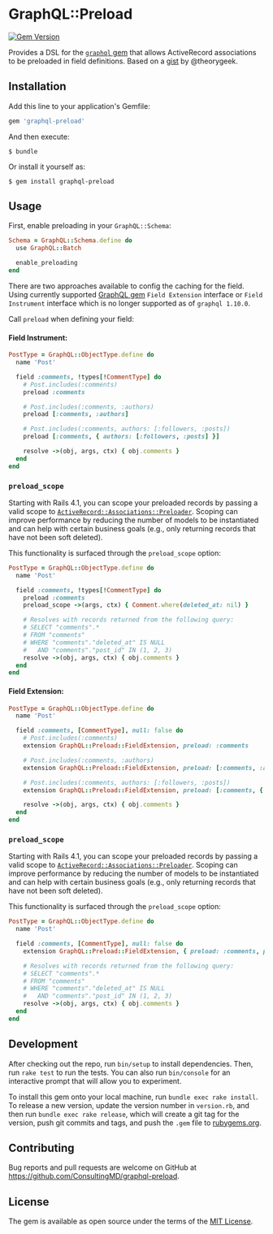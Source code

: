# GraphQL::Preload

[![Gem Version](https://badge.fury.io/rb/graphql-preload.svg)](https://rubygems.org/gems/graphql-preload)

Provides a DSL for the [`graphql` gem](https://github.com/rmosolgo/graphql-ruby) that allows ActiveRecord associations to be preloaded in field definitions. Based on a [gist](https://gist.github.com/theorygeek/a1a59a2bf9c59e4b3706ac68d12c8434) by @theorygeek.

## Installation

Add this line to your application's Gemfile:

```ruby
gem 'graphql-preload'
```

And then execute:

    $ bundle

Or install it yourself as:

    $ gem install graphql-preload

## Usage

First, enable preloading in your `GraphQL::Schema`:

```ruby
Schema = GraphQL::Schema.define do
  use GraphQL::Batch

  enable_preloading
end
```

There are two approaches available to config the caching for the field.
Using currently supported [GraphQL gem](https://graphql-ruby.org/) `Field Extension` interface or `Field Instrument` interface
which is no longer supported as of `graphql 1.10.0`.

Call `preload` when defining your field:

#### Field Instrument:

```ruby
PostType = GraphQL::ObjectType.define do
  name 'Post'

  field :comments, !types[!CommentType] do
    # Post.includes(:comments)
    preload :comments

    # Post.includes(:comments, :authors)
    preload [:comments, :authors]

    # Post.includes(:comments, authors: [:followers, :posts])
    preload [:comments, { authors: [:followers, :posts] }]

    resolve ->(obj, args, ctx) { obj.comments }
  end
end
```

### `preload_scope`
Starting with Rails 4.1, you can scope your preloaded records by passing a valid scope to [`ActiveRecord::Associations::Preloader`](https://apidock.com/rails/v4.1.8/ActiveRecord/Associations/Preloader/preload). Scoping can improve performance by reducing the number of models to be instantiated and can help with certain business goals (e.g., only returning records that have not been soft deleted).

This functionality is surfaced through the `preload_scope` option:

```ruby
PostType = GraphQL::ObjectType.define do
  name 'Post'

  field :comments, !types[!CommentType] do
    preload :comments
    preload_scope ->(args, ctx) { Comment.where(deleted_at: nil) }

    # Resolves with records returned from the following query:
    # SELECT "comments".*
    # FROM "comments"
    # WHERE "comments"."deleted_at" IS NULL
    #   AND "comments"."post_id" IN (1, 2, 3)
    resolve ->(obj, args, ctx) { obj.comments }
  end
end
```

#### Field Extension:
```ruby
PostType = GraphQL::ObjectType.define do
  name 'Post'

  field :comments, [CommentType], null: false do
    # Post.includes(:comments)
    extension GraphQL::Preload::FieldExtension, preload: :comments

    # Post.includes(:comments, :authors)
    extension GraphQL::Preload::FieldExtension, preload: [:comments, :authors]

    # Post.includes(:comments, authors: [:followers, :posts])
    extension GraphQL::Preload::FieldExtension, preload: [:comments, { authors: [:followers, :posts] }]

    resolve ->(obj, args, ctx) { obj.comments }
  end
end
```

### `preload_scope`
Starting with Rails 4.1, you can scope your preloaded records by passing a valid scope to [`ActiveRecord::Associations::Preloader`](https://apidock.com/rails/v4.1.8/ActiveRecord/Associations/Preloader/preload). Scoping can improve performance by reducing the number of models to be instantiated and can help with certain business goals (e.g., only returning records that have not been soft deleted).

This functionality is surfaced through the `preload_scope` option:

```ruby
PostType = GraphQL::ObjectType.define do
  name 'Post'

  field :comments, [CommentType], null: false do
    extension GraphQL::Preload::FieldExtension, { preload: :comments, preload_scope: ->(args, ctx) { Comment.where(deleted_at: nil) } }

    # Resolves with records returned from the following query:
    # SELECT "comments".*
    # FROM "comments"
    # WHERE "comments"."deleted_at" IS NULL
    #   AND "comments"."post_id" IN (1, 2, 3)
    resolve ->(obj, args, ctx) { obj.comments }
  end
end
```

## Development

After checking out the repo, run `bin/setup` to install dependencies. Then, run `rake test` to run the tests. You can also run `bin/console` for an interactive prompt that will allow you to experiment.

To install this gem onto your local machine, run `bundle exec rake install`. To release a new version, update the version number in `version.rb`, and then run `bundle exec rake release`, which will create a git tag for the version, push git commits and tags, and push the `.gem` file to [rubygems.org](https://rubygems.org).

## Contributing

Bug reports and pull requests are welcome on GitHub at https://github.com/ConsultingMD/graphql-preload.

## License

The gem is available as open source under the terms of the [MIT License](http://opensource.org/licenses/MIT).

